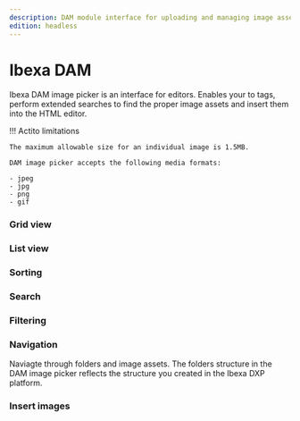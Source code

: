 ```yaml
---
description: DAM module interface for uploading and managing image assets.
edition: headless
---
```



# Ibexa DAM

Ibexa DAM image picker is an interface for editors.
Enables your to tags, perform extended searches to find the proper image assets and insert them into the HTML editor.


!!! Actito limitations

    The maximum allowable size for an individual image is 1.5MB.

    DAM image picker accepts the following media formats:

    - jpeg
    - jpg
    - png
    - gif

### Grid view

### List view

### Sorting

### Search

### Filtering

### Navigation

Naviagte through folders and image assets.
The folders structure in the DAM image picker reflects the structure you created in the Ibexa DXP platform.



### Insert images
